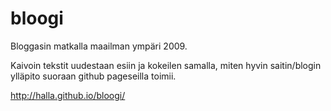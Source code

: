 bloogi
======

Bloggasin matkalla maailman ympäri 2009.

Kaivoin tekstit uudestaan esiin ja kokeilen samalla, miten hyvin saitin/blogin ylläpito suoraan github pageseilla toimii.


http://halla.github.io/bloogi/
